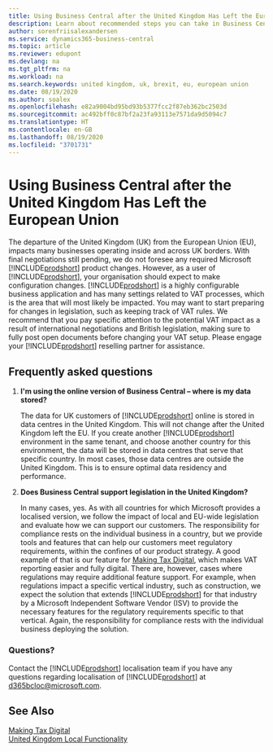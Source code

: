 ```yaml
---
title: Using Business Central after the United Kingdom Has Left the European Union
description: Learn about recommended steps you can take in Business Central after Brexit in 2020.
author: sorenfriisalexandersen
ms.service: dynamics365-business-central
ms.topic: article
ms.reviewer: edupont
ms.devlang: na
ms.tgt_pltfrm: na
ms.workload: na
ms.search.keywords: united kingdom, uk, brexit, eu, european union
ms.date: 08/19/2020
ms.author: soalex
ms.openlocfilehash: e82a9004bd95bd93b5377fcc2f87eb362bc2503d
ms.sourcegitcommit: ac492bff0c87bf2a23fa93113e7571da9d5094c7
ms.translationtype: HT
ms.contentlocale: en-GB
ms.lasthandoff: 08/19/2020
ms.locfileid: "3701731"
---
```

# <a name="using-business-central-after-the-united-kingdom-has-left-the-european-union"></a>Using Business Central after the United Kingdom Has Left the European Union

The departure of the United Kingdom (UK) from the European Union (EU), impacts many businesses operating inside and across UK borders. With final negotiations still pending, we do not foresee any required Microsoft [!INCLUDE[prodshort](../../includes/prodshort.md)] product changes. However, as a user of [!INCLUDE[prodshort](../../includes/prodshort.md)], your organisation should expect to make configuration changes. [!INCLUDE[prodshort](../../includes/prodshort.md)] is a highly configurable business application and has many settings related to VAT processes, which is the area that will most likely be impacted. You may want to start preparing for changes in legislation, such as keeping track of VAT rules. We recommend that you pay specific attention to the potential VAT impact as a result of international negotiations and British legislation, making sure to fully post open documents before changing your VAT setup. Please engage your [!INCLUDE[prodshort](../../includes/prodshort.md)] reselling partner for assistance.

## <a name="frequently-asked-questions"></a>Frequently asked questions

1. **I'm using the online version of Business Central – where is my data stored?**

    The data for UK customers of [!INCLUDE[prodshort](../../includes/prodshort.md)] online is stored in data centres in the United Kingdom. This will not change after the United Kingdom left the EU. If you create another [!INCLUDE[prodshort](../../includes/prodshort.md)] environment in the same tenant, and choose another country for this environment, the data will be stored in data centres that serve that specific country. In most cases, those data centres are outside the United Kingdom. This is to ensure optimal data residency and performance.

2. **Does Business Central support legislation in the United Kingdom?**

    In many cases, yes. As with all countries for which Microsoft provides a localised version, we follow the impact of local and EU-wide legislation and evaluate how we can support our customers. The responsibility for compliance rests on the individual business in a country, but we provide tools and features that can help our customers meet regulatory requirements, within the confines of our product strategy. A good example of that is our feature for [Making Tax Digital](making-tax-digital-submit-vat-return.md), which makes VAT reporting easier and fully digital. There are, however, cases where regulations may require additional feature support. For example, when regulations impact a specific vertical industry, such as construction, we expect the solution that extends [!INCLUDE[prodshort](../../includes/prodshort.md)] for that industry by a Microsoft Independent Software Vendor (ISV) to provide the necessary features for the regulatory requirements specific to that vertical. Again, the responsibility for compliance rests with the individual business deploying the solution.

### <a name="questions"></a>Questions?

Contact the [!INCLUDE[prodshort](../../includes/prodshort.md)] localisation team if you have any questions regarding localisation of [!INCLUDE[prodshort](../../includes/prodshort.md)] at [d365bcloc@microsoft.com](mailto:d365bcloc@microsoft.com).

## <a name="see-also"></a>See Also

[Making Tax Digital](making-tax-digital-submit-vat-return.md)  
[United Kingdom Local Functionality](united-kingdom-local-functionality.md)  
